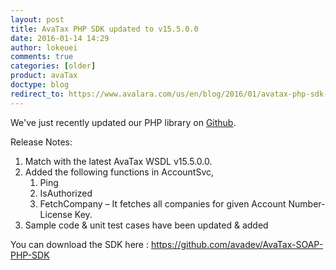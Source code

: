 ```yaml
---
layout: post
title: AvaTax PHP SDK updated to v15.5.0.0
date: 2016-01-14 14:29
author: lokeuei
comments: true
categories: [older]
product: avaTax
doctype: blog
redirect_to: https://www.avalara.com/us/en/blog/2016/01/avatax-php-sdk-updated-to-v15-5-0-0.html
---
```

We've just recently updated our PHP library on <a href="https://github.com/avadev/AvaTax-SOAP-PHP-SDK">Github</a>.

Release Notes:
<ol>
	<li>Match with the latest AvaTax WSDL v15.5.0.0.</li>
	<li>Added the following functions in AccountSvc,
<ol>
	<li>Ping</li>
	<li>IsAuthorized</li>
	<li>FetchCompany – It fetches all companies for given Account Number-License Key.</li>
</ol>
</li>
	<li>Sample code &amp; unit test cases have been updated &amp; added</li>
</ol>

You can download the SDK here : <a href="https://github.com/avadev/AvaTax-SOAP-PHP-SDK">https://github.com/avadev/AvaTax-SOAP-PHP-SDK</a>
